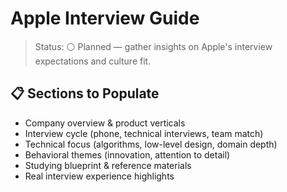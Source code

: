 # Apple Interview Guide

>Status: ⚪ Planned — gather insights on Apple's interview expectations and culture fit.

## 📋 Sections to Populate

- Company overview & product verticals
- Interview cycle (phone, technical interviews, team match)
- Technical focus (algorithms, low-level design, domain depth)
- Behavioral themes (innovation, attention to detail)
- Studying blueprint & reference materials
- Real interview experience highlights
